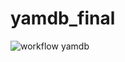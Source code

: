 # yamdb_final
![workflow](https://github.com/Okhnovsky/yamdb_final/actions/workflows/yamdb_workflow.yml/badge.svg?branch=master&event=push)
yamdb
